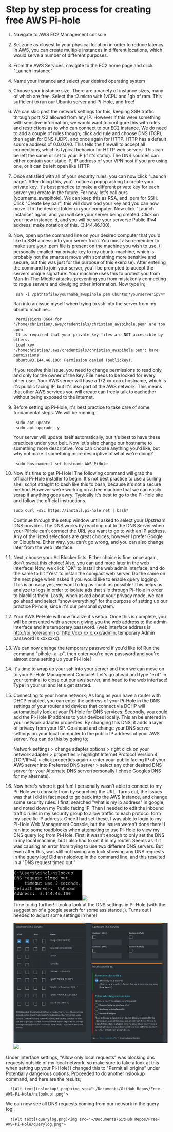 # Step by step process for creating free AWS Pi-hole

1. Navigate to AWS EC2 Management console

2. Set zone as closest to your physical location in order to reduce latency. In AWS, you can create multiple instances in different locations, which would serve a number of different purposes. 

3. From the AWS Services, navigate to the EC2 home page and click "Launch Instance"

4. Name your instance and select your desired operating system

5. Choose your instance size.  There are a variety of instance sizes, many of which are free. Select the t2.micro with 1vCPU and 1gb of ram. This sufficient to run our Ubuntu server and Pi-Hole, and free!

6. We can skip past the network settings for this, keeping SSH traffic through port  /22 allowed from any IP. However if this were something with sensitive information, we would want to configure this with rules and restrictions as to who can connect to our EC2 instance. We do need to add a couple of rules though; click add rule and choose DNS (TCP), then again for DNS (UDP), and once again for HTTP. HTTP has a default source address of 0.0.0.0/0. This tells the firewall to accept all connections, which is typical behavior for HTTP web servers. This can be left the same or set to your IP (if it's static). The DNS sources can either contain your static IP, IP address of your VPN host if you are using one, or it can be left open like HTTP. 

7. Once satisfied with all of your security rules, you can now click "Launch page". After doing this, you'll notice a popup asking to create your private key. It's best practice to make a different private key for each server you create in the future. For now, let's call ours (yourname_awspihole). We can keep this as RSA, and .pem for SSH. Click "Create key pair", this will download your key and you can now move it to the desired folder on your computer. Now click "Launch instance" again, and you will see your server being created. Click on your new instance id, and you will be see your serverse Public IPv4 address, make notation of this. (3.144.46.100).

8. Now, open up the command line on your desired computer that you'd like to SSH access into your server from. You must also remember to make sure your .pem file is present on the machine you wish to use. (I personally emailed my private key to my ubuntu machine, which is probably not the smartest move with something more sensitive and secure, but this was just for the purpose of this exercise). After entering the command to join your server, you'll be prompted to accept the servers unique signature. Your machine uses this to protect you from Man-In-The-Middle attacks, preventing you from mistakenly connecting to rogue servers and divulging other information. Now type in;                                                                                                                        

        ssh -i /pathtofile/yourname_awspihole.pem ubuntu@*yourserveripv4*                                                                                                                                                

   Ran into an issue myself when trying to ssh into the server from my ubuntu machine... 

        Permissions 0664 for '/home/christian/.aws/credentials/christian_awspihole.pem' are too open.  
        It is required that your private key files are NOT accessible by others.                                                  
        Load key "/homechristian/.aws/credentials/christian_awspihole.pem": bare  permissions                 
        ubuntu@3.144.46.100: Permission denied (publickey).                                                                           
   If you receive this issue, you need to change permissions to read only, and only for the owner of the key. File needs to be locked for every other user. Your AWS server will have a 172.xx.xx.xx hostname, which is it's pulblic facing IP, but it's also part of the AWS network. This means that other AWS services you will create can freely talk to eachother without being exposed to the internet.                                                         

9. Before setting up Pi-Hole, it's best practice to take care of some fundamental steps. We will be running;

        sudo apt update
        sudo apt upgrade -y 

   Your server will update itself automatically, but it's best to have these practices under your belt. Now let's also change our hostname to something more descriptive. You can choose anything you'd like, but why not make it something more descriptive of what we're doing?                            
   
        sudo hostnamectl set-hostname AWS_PiHole

10. Now it's time to get Pi-Hole! The following command will grab the official Pi-Hole installer to begin. It's not best practice to use a curling shell script straight to bash like this to bash, because it's not a secure method. However we're working on a free machine that we can easily scrap if anything goes awry. Typically it's best to go to the Pi-Hole site and follow the official instructions.  

        sudo curl -sSL https://install.pi-hole.net | bash*                                                                                         
    Continue through the setup window until asked to select your Upstream DNS provider. The DNS works by reaching out to the DNS Server when your PiHole can't connect the URL you want to go to with an IP address. Any of the listed selections are great choices, however I prefer Google or Cloudfare. Either way, you can't go wrong, and you can also change later from the web interface.

11. Next, choose your Ad Blocker lists. Either choice is fine, once again, don't sweat this choice! Also, you can add more later in the web interface! Now, we click "OK" to install the web admin interface, and do the same to hit "Yes" to install the compact web server. Do the same on the next page when asked if you would like to enable query logging. This is an easy yes, we want to log as much as possible! This helps us analyze to logs in order to isolate ads that slip through Pi-Hole in order to blacklist them. Lastly, when asked about your privacy mode, we can go ahead and select "show everything" for the purpose of setting up our practice Pi-hole, since it's our personal system.

12. Your AWS Pi-Hole will now finalize it's setup. Once this is complete, you will be presented with a screen giving  you the web address to the admin interface and it's temporary password. (web interface address is http://pi.hole/admin or http://xxx.xx.x.xxx/admin, temporary Admin password is xxxxxxx).

13. We can now change the temporary password if you'd like to! Run the command "pihole -a -p", then enter you're new password and you're almost done setting up your Pi-Hole!

14. It's time to wrap up your ssh into your server and then we can move on to your Pi-Hole Management Console!. Let's go ahead and type "exit" in your terminal to close out our aws server, and head to the web interface! Type in your url and let's get started.

15. Connecting to your home network; As long as your have a router with DHCP enabled, you can enter the address of your Pi-Hole in the DNS settings of your router and devices that connect via DCHP will automatically look at your Pi-Hole for DNS services. Secondly, you could add the Pi-Hole IP address to your devices locally. This an be entered in your network adapter properties. By changing this DNS, it adds a layer of privacy from your ISP. Go ahead and change your DNS server settings on your local computer to the public IP address of your AWS server. You can do this by going to;

    Network settings > change adapter options > right click on your network adapter >  properties > highlight Internet Protocol Version 4 (TCP/IPv4) > click properties again > enter your public facing IP of your AWS server into Preferred DNS server > select any other desired DNS server for your Alternate DNS server(personally I chose Googles DNS for my alternate).                                                                                  
16. Now here's where it got fun! I personally wasn't able to     connect to my Pi-Hole web console from by searching the URL. Turns out, the issues was that I did in fact need to go back into the AWS Instance, and change some security rules. I first, searched "what is my ip address" in google, and noted down my Public facing IP. Then I needed to edit the inbound traffic rules in my security group to allow traffic to each protocol form my specific IP address. Once I had set these, I was able to login to my Pi-Hole Web Management Console, but the issues weren't done there! I ran into some roadblocks when attempting to use Pi-Hole to view my DNS query log from Pi-Hole. First, it wasn't enough to only set the DNS in my local machine, but I also had to set it in my router. Seems as if it was causing an error from trying to use two different DNS servers. But even after this, was still not having any luck showing any DNS requests in the query log!      Did an nslookup in the command line, and this resulted in a "DNS request timed out."          

       ![Alt text](nslookup.png)<img src="~/Documents/GitHub Repos/Free-AWS-Pi-Hole/nslookup.png">                                                                                                                  
   Time to dig further! I took a look at the DNS settings in Pi-Hole (with the suggestion of a google search for some assistance ;). Turns out I needed to adjust some settings in here!

       ![Alt text](piholedns.png)<img src="~/Documents/GitHub Repos/Free-AWS-Pi-Hole/piholedns.png">

   Under Interface settings, "Allow only local requests" was blocking dns requests outside of my local network, so make sure to take a look at this when setting up your Pi-Hole! I changed this to "Permit all origins" under Potentially dangerous options. Proceeded to do another nslookup command, and here are the results;     

      ![Alt text](nslookup!.png)<img src="~/Documents/GitHub Repos/Free-AWS-Pi-Hole/nslookup!.png">                                                       

   We can now see all DNS requests coming from our network in the query log!
      
      ![Alt text](querylog.png)<img src="~/Documents/GitHub Repos/Free-AWS-Pi-Hole/querylog.png">
    